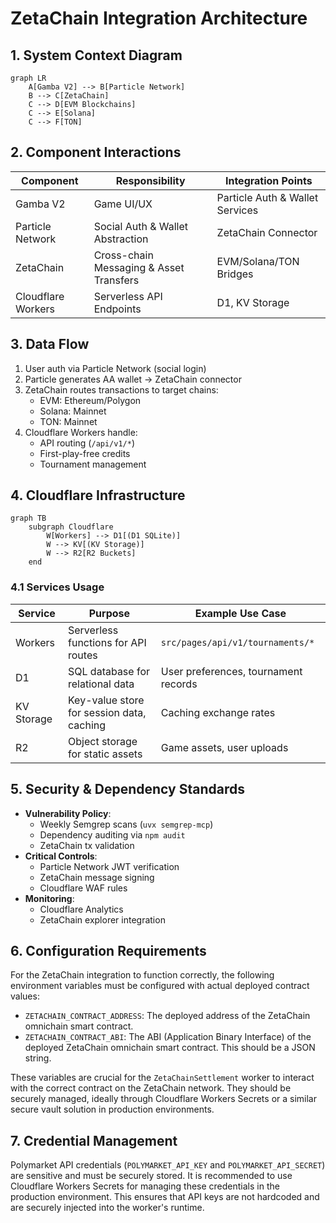 # ZetaChain Integration Architecture

## 1. System Context Diagram
```mermaid
graph LR
    A[Gamba V2] --> B[Particle Network]
    B --> C[ZetaChain]
    C --> D[EVM Blockchains]
    C --> E[Solana]
    C --> F[TON]
```

## 2. Component Interactions
| Component          | Responsibility                          | Integration Points               |
|--------------------|-----------------------------------------|----------------------------------|
| Gamba V2           | Game UI/UX                              | Particle Auth & Wallet Services  |
| Particle Network   | Social Auth & Wallet Abstraction        | ZetaChain Connector              |
| ZetaChain          | Cross-chain Messaging & Asset Transfers | EVM/Solana/TON Bridges           |
| Cloudflare Workers | Serverless API Endpoints                | D1, KV Storage                   |

## 3. Data Flow
1. User auth via Particle Network (social login)
2. Particle generates AA wallet → ZetaChain connector
3. ZetaChain routes transactions to target chains:
   - EVM: Ethereum/Polygon
   - Solana: Mainnet
   - TON: Mainnet
4. Cloudflare Workers handle:
   - API routing (`/api/v1/*`)
   - First-play-free credits
   - Tournament management

## 4. Cloudflare Infrastructure
```mermaid
graph TB
    subgraph Cloudflare
        W[Workers] --> D1[(D1 SQLite)]
        W --> KV[(KV Storage)]
        W --> R2[R2 Buckets]
    end
```

### 4.1 Services Usage
| Service       | Purpose                                                                 | Example Use Case                     |
|---------------|-------------------------------------------------------------------------|--------------------------------------|
| Workers       | Serverless functions for API routes                                     | `src/pages/api/v1/tournaments/*`     |
| D1            | SQL database for relational data                                        | User preferences, tournament records |
| KV Storage    | Key-value store for session data, caching                               | Caching exchange rates               |
| R2            | Object storage for static assets                                        | Game assets, user uploads            |

## 5. Security & Dependency Standards
- **Vulnerability Policy**:
  - Weekly Semgrep scans (`uvx semgrep-mcp`)
  - Dependency auditing via `npm audit`
  - ZetaChain tx validation
- **Critical Controls**:
  - Particle Network JWT verification
  - ZetaChain message signing
  - Cloudflare WAF rules
- **Monitoring**:
  - Cloudflare Analytics
  - ZetaChain explorer integration

## 6. Configuration Requirements

For the ZetaChain integration to function correctly, the following environment variables must be configured with actual deployed contract values:

- `ZETACHAIN_CONTRACT_ADDRESS`: The deployed address of the ZetaChain omnichain smart contract.
- `ZETACHAIN_CONTRACT_ABI`: The ABI (Application Binary Interface) of the deployed ZetaChain omnichain smart contract. This should be a JSON string.

These variables are crucial for the `ZetaChainSettlement` worker to interact with the correct contract on the ZetaChain network. They should be securely managed, ideally through Cloudflare Workers Secrets or a similar secure vault solution in production environments.

## 7. Credential Management

Polymarket API credentials (`POLYMARKET_API_KEY` and `POLYMARKET_API_SECRET`) are sensitive and must be securely stored. It is recommended to use Cloudflare Workers Secrets for managing these credentials in the production environment. This ensures that API keys are not hardcoded and are securely injected into the worker's runtime.
